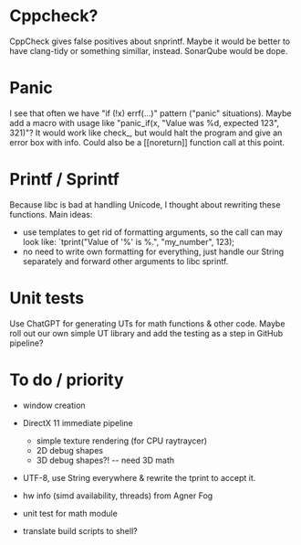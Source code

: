 # Cppcheck?
CppCheck gives false positives about snprintf. Maybe it would be better to have
clang-tidy or something simillar, instead. SonarQube would be dope.

# Panic
I see that often we have "if (!x) errf(...)" pattern ("panic" situations).
Maybe add a macro with usage like "panic_if(x, "Value was %d, expected 123", 321)"?
It would work like check_, but would halt the program and give an error box with info.
Could also be a [[noreturn]] function call at this point.

# Printf / Sprintf
Because libc is bad at handling Unicode, I thought about rewriting these functions.
Main ideas:
- use templates to get rid of formatting arguments, so the call can may look like:
  `tprint("Value of '%' is %.", "my_number", 123);
- no need to write own formatting for everything, just handle our String separately
  and forward other arguments to libc sprintf.

# Unit tests
Use ChatGPT for generating UTs for math functions & other code. Maybe roll out our
own simple UT library and add the testing as a step in GitHub pipeline?

# To do / priority
- window creation
- DirectX 11 immediate pipeline
  - simple texture rendering (for CPU raytraycer)
  - 2D debug shapes
  - 3D debug shapes?! -- need 3D math
- UTF-8, use String everywhere & rewrite the tprint to accept it.

- hw info (simd availability, threads) from Agner Fog

- unit test for math module
- translate build scripts to shell?
